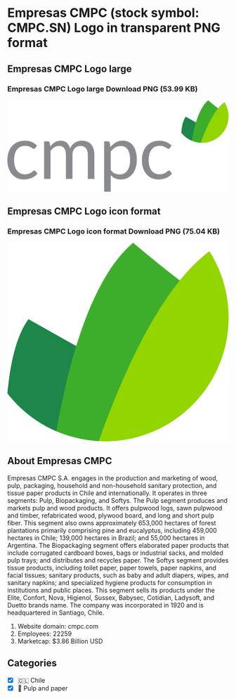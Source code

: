 # Empresas CMPC (stock symbol: CMPC.SN) Logo in transparent PNG format

## Empresas CMPC Logo large

### Empresas CMPC Logo large Download PNG (53.99 KB)

![Empresas CMPC Logo large Download PNG (53.99 KB)](/img/orig/CMPC.SN_BIG-3c10bbc5.png)

## Empresas CMPC Logo icon format

### Empresas CMPC Logo icon format Download PNG (75.04 KB)

![Empresas CMPC Logo icon format Download PNG (75.04 KB)](/img/orig/CMPC.SN-ebdb5501.png)

## About Empresas CMPC

Empresas CMPC S.A. engages in the production and marketing of wood, pulp, packaging, household and non-household sanitary protection, and tissue paper products in Chile and internationally. It operates in three segments: Pulp, Biopackaging, and Softys. The Pulp segment produces and markets pulp and wood products. It offers pulpwood logs, sawn pulpwood and timber, refabricated wood, plywood board, and long and short pulp fiber. This segment also owns approximately 653,000 hectares of forest plantations primarily comprising pine and eucalyptus, including 459,000 hectares in Chile; 139,000 hectares in Brazil; and 55,000 hectares in Argentina. The Biopackaging segment offers elaborated paper products that include corrugated cardboard boxes, bags or industrial sacks, and molded pulp trays; and distributes and recycles paper. The Softys segment provides tissue products, including toilet paper, paper towels, paper napkins, and facial tissues; sanitary products, such as baby and adult diapers, wipes, and sanitary napkins; and specialized hygiene products for consumption in institutions and public places. This segment sells its products under the Elite, Confort, Nova, Higienol, Sussex, Babysec, Cotidian, Ladysoft, and Duetto brands name. The company was incorporated in 1920 and is headquartered in Santiago, Chile.

1. Website domain: cmpc.com
2. Employees: 22259
3. Marketcap: $3.86 Billion USD


## Categories
- [x] 🇨🇱 Chile
- [x] 📄 Pulp and paper
